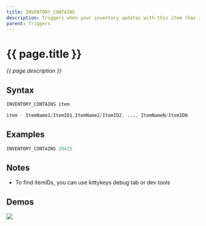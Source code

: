 ```yaml
---
title: INVENTORY_CONTAINS
description: Triggers when your inventory updates with this item (has item)
parent: Triggers
---
```


# {{ page.title }}

_{{ page.description }}_

## Syntax

```java
INVENTORY_CONTAINS item 

item - ItemName1/ItemID1,ItemName2/ItemID2, ..., ItemNameN/ItemIDN
```

## Examples

```java
INVENTORY_CONTAINS 20425
```

## Notes

- To find itemIDs, you can use kittykeys debug tab or dev tools

## Demos

![](https://i.imgur.com/ZS1sqan.gif)

